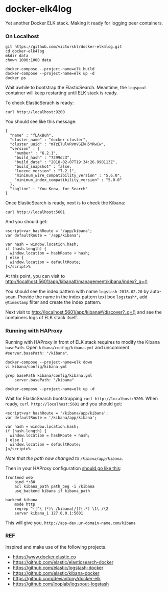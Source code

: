 # docker-elk4log

Yet another Docker ELK stack. Making it ready for logging peer containers. 

### On Localhost

```
git https://github.com/victorskl/docker-elk4log.git
cd docker-elk4log
mkdir data
chown 1000:1000 data

docker-compose --project-name=elk build
docker-compose --project-name=elk up -d
docker ps
```

Wait awhile to bootstrap the ElasticSearch. Meantime, the `logspout` container will keep restarting until ELK stack is ready. 

To check ElasticSerach is ready:

```
curl http://localhost:9200
```

You should see like this message:

```
{
  "name" : "fLAxBuh",
  "cluster_name" : "docker-cluster",
  "cluster_uuid" : "mTzETulvRVmVGEkH5YRwCw",
  "version" : {
    "number" : "6.2.1",
    "build_hash" : "7299dc3",
    "build_date" : "2018-02-07T19:34:26.990113Z",
    "build_snapshot" : false,
    "lucene_version" : "7.2.1",
    "minimum_wire_compatibility_version" : "5.6.0",
    "minimum_index_compatibility_version" : "5.0.0"
  },
  "tagline" : "You Know, for Search"
}
```

Once ElasticSearch is ready, next is to check the Kibana:

```
curl http://localhost:5601
```

And you should get:

```
<script>var hashRoute = '/app/kibana';
var defaultRoute = '/app/kibana';

var hash = window.location.hash;
if (hash.length) {
  window.location = hashRoute + hash;
} else {
  window.location = defaultRoute;
}</script>%
```

At this point, you can visit to [http://localhost:5601/app/kibana#/management/kibana/index?_g=()](http://localhost:5601/app/kibana#/management/kibana/index?_g=())

You should see the index pattern with name `logstash-2018.02.20` by auto-scan. Provide the name in the index pattern text box `logstash*`, add `@timestamp` filter and create the index pattern.


Next visit to [http://localhost:5601/app/kibana#/discover?_g=()](http://localhost:5601/app/kibana#/discover?_g=()) and see the containers logs of ELK stack itself.


### Running with HAProxy

Running with HAProxy in front of ELK stack requires to modify the Kibana `basePath`. Open `kibana/config/kibana.yml` and uncomment `#server.basePath: "/kibana"`. 

```
docker-compose --project-name=elk down
vi kibana/config/kibana.yml

grep basePath kibana/config/kibana.yml                                                                       
    server.basePath: "/kibana"
    
docker-compose --project-name=elk up -d
```

Wait for ElasticSearch bootstrapping `curl http://localhost:9200`. When ready, `curl http://localhost:5601` and you should get:

```
<script>var hashRoute = '/kibana/app/kibana';
var defaultRoute = '/kibana/app/kibana';

var hash = window.location.hash;
if (hash.length) {
  window.location = hashRoute + hash;
} else {
  window.location = defaultRoute;
}</script>%
```

_Note that the path now changed to `/kibana/app/kibana`_.


Then in your HAProxy configuration [should go like this](https://stackoverflow.com/questions/32992330/how-to-access-kibana-dashboard-via-haproxy/46902097#46902097):

```
frontend web
    bind *:80
    acl kibana_path path_beg -i /kibana
    use_backend kibana if kibana_path

backend kibana
    mode http
    reqrep ^([^\ ]*)\ /kibana[/]?(.*) \1\ /\2
    server kibana_1 127.0.0.1:5601
```

This will give you, `http://app-dev.ur-domain-name.com/kibana`

### REF

Inspired and make use of the following projects.

- https://www.docker.elastic.co
- https://github.com/elastic/elasticsearch-docker
- https://github.com/elastic/logstash-docker
- https://github.com/elastic/kibana-docker
- https://github.com/deviantony/docker-elk
- https://github.com/looplab/logspout-logstash


